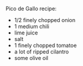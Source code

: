 Pico de Gallo recipe:
* 1/2 finely chopped onion
* 1 medium chili
* lime juice
* salt
* 1 finely chopped tomatoe
* a lot of ripped cilantro
* some olive oil
